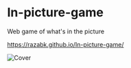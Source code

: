 # In-picture-game
Web game of what's in the picture

https://razabk.github.io/In-picture-game/

![Cover](https://user-images.githubusercontent.com/85071405/127852556-6d97b101-83dd-4a14-a20a-a8263fd0a24e.png)


